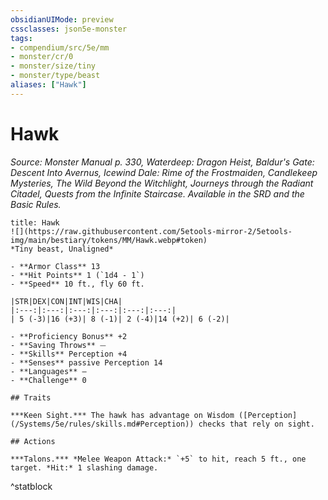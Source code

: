 ```yaml
---
obsidianUIMode: preview
cssclasses: json5e-monster
tags:
- compendium/src/5e/mm
- monster/cr/0
- monster/size/tiny
- monster/type/beast
aliases: ["Hawk"]
---
```

# Hawk
*Source: Monster Manual p. 330, Waterdeep: Dragon Heist, Baldur's Gate: Descent Into Avernus, Icewind Dale: Rime of the Frostmaiden, Candlekeep Mysteries, The Wild Beyond the Witchlight, Journeys through the Radiant Citadel, Quests from the Infinite Staircase. Available in the SRD and the Basic Rules.*  

```ad-statblock
title: Hawk
![](https://raw.githubusercontent.com/5etools-mirror-2/5etools-img/main/bestiary/tokens/MM/Hawk.webp#token)
*Tiny beast, Unaligned*

- **Armor Class** 13
- **Hit Points** 1 (`1d4 - 1`)
- **Speed** 10 ft., fly 60 ft.

|STR|DEX|CON|INT|WIS|CHA|
|:---:|:---:|:---:|:---:|:---:|:---:|
| 5 (-3)|16 (+3)| 8 (-1)| 2 (-4)|14 (+2)| 6 (-2)|

- **Proficiency Bonus** +2
- **Saving Throws** ⏤
- **Skills** Perception +4
- **Senses** passive Perception 14
- **Languages** —
- **Challenge** 0

## Traits

***Keen Sight.*** The hawk has advantage on Wisdom ([Perception](/Systems/5e/rules/skills.md#Perception)) checks that rely on sight.

## Actions

***Talons.*** *Melee Weapon Attack:* `+5` to hit, reach 5 ft., one target. *Hit:* 1 slashing damage.
```
^statblock